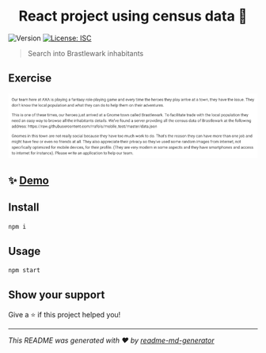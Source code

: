 <h1 align="center">React project using census data 👋</h1>
<p>
  <img alt="Version" src="https://img.shields.io/badge/version-1.0.0-blue.svg?cacheSeconds=2592000" />
  <a href="#" target="_blank">
    <img alt="License: ISC" src="https://img.shields.io/badge/License-ISC-yellow.svg" />
  </a>
</p>

> Search into Brastlewark inhabitants 

## Exercise

![alt text](./exercise.png "Exercise")

## ✨ <a href="https://gnomes-aqa7s7uoga-uc.a.run.app" target="_blank">Demo</a>

## Install

```sh
npm i
```

## Usage

```sh
npm start
```

## Show your support

Give a ⭐️ if this project helped you!

***
_This README was generated with ❤️ by [readme-md-generator](https://github.com/kefranabg/readme-md-generator)_